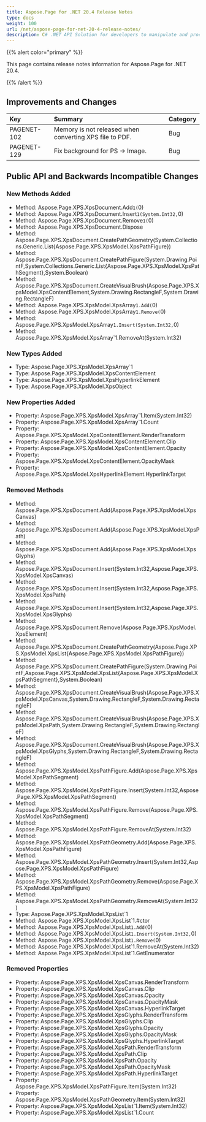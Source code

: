 ```yaml
---
title: Aspose.Page for .NET 20.4 Release Notes
type: docs
weight: 100
url: /net/aspose-page-for-net-20-4-release-notes/
description: C# .NET API Solution for developers to manipulate and process PS, EPS, and XPS files. Release Notes of Aspose.Page API solution for .NET | Release 2020.04
---
```


{{% alert color="primary" %}}

This page contains release notes information for Aspose.Page for .NET 20.4.

{{% /alert %}}
## **Improvements and Changes**

|**Key**|**Summary**|**Category**|
| :- | :- | :- |
|PAGENET-102|Memory is not released when converting XPS file to PDF.|Bug|
|PAGENET-129|Fix background for PS -> Image.|Bug|
## **Public API and Backwards Incompatible Changes**
### **New Methods Added**
- Method: Aspose.Page.XPS.XpsDocument.Add``1(``0)
- Method: Aspose.Page.XPS.XpsDocument.Insert``1(System.Int32,``0)
- Method: Aspose.Page.XPS.XpsDocument.Remove``1(``0)
- Method: Aspose.Page.XPS.XpsDocument.Dispose
- Method: Aspose.Page.XPS.XpsDocument.CreatePathGeometry(System.Collections.Generic.List{Aspose.Page.XPS.XpsModel.XpsPathFigure})
- Method: Aspose.Page.XPS.XpsDocument.CreatePathFigure(System.Drawing.PointF,System.Collections.Generic.List{Aspose.Page.XPS.XpsModel.XpsPathSegment},System.Boolean)
- Method: Aspose.Page.XPS.XpsDocument.CreateVisualBrush(Aspose.Page.XPS.XpsModel.XpsContentElement,System.Drawing.RectangleF,System.Drawing.RectangleF)
- Method: Aspose.Page.XPS.XpsModel.XpsArray`1.Add(`0)
- Method: Aspose.Page.XPS.XpsModel.XpsArray`1.Remove(`0)
- Method: Aspose.Page.XPS.XpsModel.XpsArray`1.Insert(System.Int32,`0)
- Method: Aspose.Page.XPS.XpsModel.XpsArray`1.RemoveAt(System.Int32)
### **New Types Added**
- Type: Aspose.Page.XPS.XpsModel.XpsArray`1
- Type: Aspose.Page.XPS.XpsModel.XpsContentElement
- Type: Aspose.Page.XPS.XpsModel.XpsHyperlinkElement
- Type: Aspose.Page.XPS.XpsModel.XpsObject
### **New Properties Added**
- Property: Aspose.Page.XPS.XpsModel.XpsArray`1.Item(System.Int32)
- Property: Aspose.Page.XPS.XpsModel.XpsArray`1.Count
- Property: Aspose.Page.XPS.XpsModel.XpsContentElement.RenderTransform
- Property: Aspose.Page.XPS.XpsModel.XpsContentElement.Clip
- Property: Aspose.Page.XPS.XpsModel.XpsContentElement.Opacity
- Property: Aspose.Page.XPS.XpsModel.XpsContentElement.OpacityMask
- Property: Aspose.Page.XPS.XpsModel.XpsHyperlinkElement.HyperlinkTarget
### **Removed Methods**
- Method: Aspose.Page.XPS.XpsDocument.Add(Aspose.Page.XPS.XpsModel.XpsCanvas)
- Method: Aspose.Page.XPS.XpsDocument.Add(Aspose.Page.XPS.XpsModel.XpsPath)
- Method: Aspose.Page.XPS.XpsDocument.Add(Aspose.Page.XPS.XpsModel.XpsGlyphs)
- Method: Aspose.Page.XPS.XpsDocument.Insert(System.Int32,Aspose.Page.XPS.XpsModel.XpsCanvas)
- Method: Aspose.Page.XPS.XpsDocument.Insert(System.Int32,Aspose.Page.XPS.XpsModel.XpsPath)
- Method: Aspose.Page.XPS.XpsDocument.Insert(System.Int32,Aspose.Page.XPS.XpsModel.XpsGlyphs)
- Method: Aspose.Page.XPS.XpsDocument.Remove(Aspose.Page.XPS.XpsModel.XpsElement)
- Method: Aspose.Page.XPS.XpsDocument.CreatePathGeometry(Aspose.Page.XPS.XpsModel.XpsList{Aspose.Page.XPS.XpsModel.XpsPathFigure})
- Method: Aspose.Page.XPS.XpsDocument.CreatePathFigure(System.Drawing.PointF,Aspose.Page.XPS.XpsModel.XpsList{Aspose.Page.XPS.XpsModel.XpsPathSegment},System.Boolean)
- Method: Aspose.Page.XPS.XpsDocument.CreateVisualBrush(Aspose.Page.XPS.XpsModel.XpsCanvas,System.Drawing.RectangleF,System.Drawing.RectangleF)
- Method: Aspose.Page.XPS.XpsDocument.CreateVisualBrush(Aspose.Page.XPS.XpsModel.XpsPath,System.Drawing.RectangleF,System.Drawing.RectangleF)
- Method: Aspose.Page.XPS.XpsDocument.CreateVisualBrush(Aspose.Page.XPS.XpsModel.XpsGlyphs,System.Drawing.RectangleF,System.Drawing.RectangleF)
- Method: Aspose.Page.XPS.XpsModel.XpsPathFigure.Add(Aspose.Page.XPS.XpsModel.XpsPathSegment)
- Method: Aspose.Page.XPS.XpsModel.XpsPathFigure.Insert(System.Int32,Aspose.Page.XPS.XpsModel.XpsPathSegment)
- Method: Aspose.Page.XPS.XpsModel.XpsPathFigure.Remove(Aspose.Page.XPS.XpsModel.XpsPathSegment)
- Method: Aspose.Page.XPS.XpsModel.XpsPathFigure.RemoveAt(System.Int32)
- Method: Aspose.Page.XPS.XpsModel.XpsPathGeometry.Add(Aspose.Page.XPS.XpsModel.XpsPathFigure)
- Method: Aspose.Page.XPS.XpsModel.XpsPathGeometry.Insert(System.Int32,Aspose.Page.XPS.XpsModel.XpsPathFigure)
- Method: Aspose.Page.XPS.XpsModel.XpsPathGeometry.Remove(Aspose.Page.XPS.XpsModel.XpsPathFigure)
- Method: Aspose.Page.XPS.XpsModel.XpsPathGeometry.RemoveAt(System.Int32)
- Type: Aspose.Page.XPS.XpsModel.XpsList`1
- Method: Aspose.Page.XPS.XpsModel.XpsList`1.#ctor
- Method: Aspose.Page.XPS.XpsModel.XpsList`1.Add(`0)
- Method: Aspose.Page.XPS.XpsModel.XpsList`1.Insert(System.Int32,`0)
- Method: Aspose.Page.XPS.XpsModel.XpsList`1.Remove(`0)
- Method: Aspose.Page.XPS.XpsModel.XpsList`1.RemoveAt(System.Int32)
- Method: Aspose.Page.XPS.XpsModel.XpsList`1.GetEnumerator
### **Removed Properties**
- Property: Aspose.Page.XPS.XpsModel.XpsCanvas.RenderTransform
- Property: Aspose.Page.XPS.XpsModel.XpsCanvas.Clip
- Property: Aspose.Page.XPS.XpsModel.XpsCanvas.Opacity
- Property: Aspose.Page.XPS.XpsModel.XpsCanvas.OpacityMask
- Property: Aspose.Page.XPS.XpsModel.XpsCanvas.HyperlinkTarget
- Property: Aspose.Page.XPS.XpsModel.XpsGlyphs.RenderTransform
- Property: Aspose.Page.XPS.XpsModel.XpsGlyphs.Clip
- Property: Aspose.Page.XPS.XpsModel.XpsGlyphs.Opacity
- Property: Aspose.Page.XPS.XpsModel.XpsGlyphs.OpacityMask
- Property: Aspose.Page.XPS.XpsModel.XpsGlyphs.HyperlinkTarget
- Property: Aspose.Page.XPS.XpsModel.XpsPath.RenderTransform
- Property: Aspose.Page.XPS.XpsModel.XpsPath.Clip
- Property: Aspose.Page.XPS.XpsModel.XpsPath.Opacity
- Property: Aspose.Page.XPS.XpsModel.XpsPath.OpacityMask
- Property: Aspose.Page.XPS.XpsModel.XpsPath.HyperlinkTarget
- Property: Aspose.Page.XPS.XpsModel.XpsPathFigure.Item(System.Int32)
- Property: Aspose.Page.XPS.XpsModel.XpsPathGeometry.Item(System.Int32)
- Property: Aspose.Page.XPS.XpsModel.XpsList`1.Item(System.Int32)
- Property: Aspose.Page.XPS.XpsModel.XpsList`1.Count
